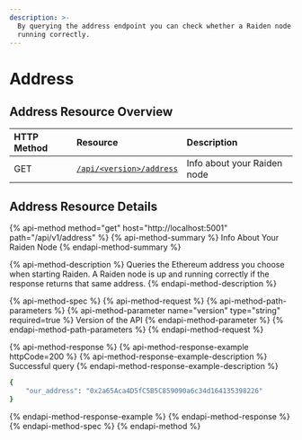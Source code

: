 ```yaml
---
description: >-
  By querying the address endpoint you can check whether a Raiden node is up and
  running correctly.
---
```


# Address

## Address Resource Overview

| HTTP Method | Resource | Description |
| :--- | :--- | :--- |
| GET | [`/api/<version>/address`](address.md#info-about-your-raiden-node) | Info about your Raiden node |

## Address Resource Details

{% api-method method="get" host="http://localhost:5001" path="/api/v1/address" %}
{% api-method-summary %}
Info About Your Raiden Node
{% endapi-method-summary %}

{% api-method-description %}
Queries the Ethereum address you choose when starting Raiden. A Raiden node is up and running correctly if the response returns that same address.
{% endapi-method-description %}

{% api-method-spec %}
{% api-method-request %}
{% api-method-path-parameters %}
{% api-method-parameter name="version" type="string" required=true %}
Version of the API
{% endapi-method-parameter %}
{% endapi-method-path-parameters %}
{% endapi-method-request %}

{% api-method-response %}
{% api-method-response-example httpCode=200 %}
{% api-method-response-example-description %}
Successful query
{% endapi-method-response-example-description %}

```bash
{
    "our_address": "0x2a65Aca4D5fC5B5C859090a6c34d164135398226"
}
```
{% endapi-method-response-example %}
{% endapi-method-response %}
{% endapi-method-spec %}
{% endapi-method %}

